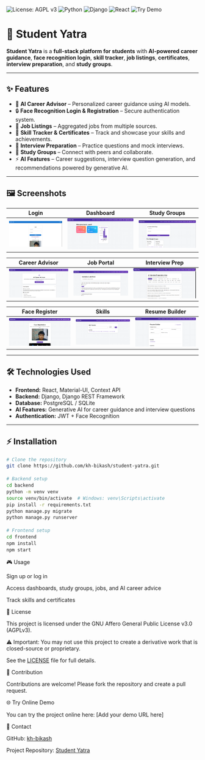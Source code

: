 ![License: AGPL v3](https://img.shields.io/badge/License-AGPLv3-blue.svg)
![Python](https://img.shields.io/badge/Python-3.11-blue.svg)
![Django](https://img.shields.io/badge/Django-4.3-green.svg)
![React](https://img.shields.io/badge/React-18.2.0-blue.svg)
![Try Demo](https://img.shields.io/badge/Try%20Demo-Online-orange)
# 🚀 Student Yatra

**Student Yatra** is a **full-stack platform for students** with **AI-powered career guidance**, **face recognition login**, **skill tracker**, **job listings**, **certificates**, **interview preparation**, and **study groups**.  

---

## ✨ Features

- 🧠 **AI Career Advisor** – Personalized career guidance using AI models.  
- 🔒 **Face Recognition Login & Registration** – Secure authentication system.  
- 💼 **Job Listings** – Aggregated jobs from multiple sources.  
- 📜 **Skill Tracker & Certificates** – Track and showcase your skills and achievements.  
- 🎯 **Interview Preparation** – Practice questions and mock interviews.  
- 👥 **Study Groups** – Connect with peers and collaborate.  
- ⚡ **AI Features** – Career suggestions, interview question generation, and recommendations powered by generative AI.  

---

## 🖼 Screenshots

| Login | Dashboard | Study Groups |
|-------|-----------|--------------|
| ![Login](https://github.com/kh-bikash/student-yatra/blob/main/screenshots/login%20page.png) | ![Dashboard](https://github.com/kh-bikash/student-yatra/blob/main/screenshots/dashboard.png) | ![Study Group](https://github.com/kh-bikash/student-yatra/blob/main/screenshots/study%20group.png) |

| Career Advisor | Job Portal | Interview Prep |
|----------------|-----------|----------------|
| ![Career](https://github.com/kh-bikash/student-yatra/blob/main/screenshots/career%20advisor.png) | ![Jobs](https://github.com/kh-bikash/student-yatra/blob/main/screenshots/job%20portal.png) | ![Interview](https://github.com/kh-bikash/student-yatra/blob/main/screenshots/interview%20prep.png) |

| Face Register | Skills | Resume Builder |
|---------------|--------|----------------|
| ![Face](https://github.com/kh-bikash/student-yatra/blob/main/screenshots/face%20resgister.png) | ![Skills](https://github.com/kh-bikash/student-yatra/blob/main/screenshots/skills.png) | ![Resume](https://github.com/kh-bikash/student-yatra/blob/main/screenshots/Resume%20Builder.png) |

---

## 🛠 Technologies Used

- **Frontend:** React, Material-UI, Context API  
- **Backend:** Django, Django REST Framework  
- **Database:** PostgreSQL / SQLite  
- **AI Features:** Generative AI for career guidance and interview questions  
- **Authentication:** JWT + Face Recognition  

---

## ⚡ Installation
```bash
# Clone the repository
git clone https://github.com/kh-bikash/student-yatra.git

# Backend setup
cd backend
python -m venv venv
source venv/bin/activate  # Windows: venv\Scripts\activate
pip install -r requirements.txt
python manage.py migrate
python manage.py runserver

# Frontend setup
cd frontend
npm install
npm start
```
🎮 Usage

Sign up or log in

Access dashboards, study groups, jobs, and AI career advice

Track skills and certificates

📝 License

This project is licensed under the GNU Affero General Public License v3.0 (AGPLv3).

⚠️ Important: You may not use this project to create a derivative work that is closed-source or proprietary.

See the [LICENSE](./LICENSE) file for full details.


🤝 Contribution

Contributions are welcome!
Please fork the repository and create a pull request.

🌐 Try Online Demo

You can try the project online here: [Add your demo URL here]

📌 Contact

GitHub: [kh-bikash](https://github.com/kh-bikash)

Project Repository: [Student Yatra](https://github.com/kh-bikash/student-yatra)

